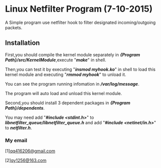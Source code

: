 # Linux Netfilter Program (7-10-2015)

A Simple program use netfilter hook to filter designated incoming/outgoing packets.


## Installation

First,you should compile the kernel module separately in **_{Program Path}/src/KernelModule_**,execute "**_make_**" in shell.

Then,you can test it by executing "**_insmod myhook.ko_**" in shell to load this kernel module and executing "**_rmmod myhook_**" to unload it.

You can see the program running infomation in **_/var/log/message_**.

The program will auto load and unload this kernel module.

Second,you should install 3 dependent packages in **_{Program Path}/dependents_**.

You may need add "**_#include <stdint.h>_**" to **_libnetfilter_queue/libnetfilter_queue.h_** and add "**_#include <netinet/in.h>_**" to **_netfilter.h_**.


### My email

[1][qq416206@gmail.com](mailto:qq416206@gmail.com)

[2][qy1256@163.com](mailto:qy1256@163.com)